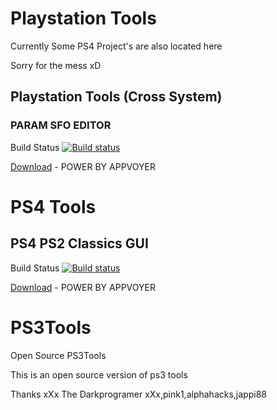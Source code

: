 
# Playstation Tools

Currently Some PS4 Project's are also located here 

Sorry for the mess xD

## Playstation Tools (Cross System)
### PARAM SFO EDITOR
Build Status 
[![Build status](https://ci.appveyor.com/api/projects/status/omcf270bn57ibpn8?svg=true)](https://ci.appveyor.com/project/xXxTheDarkprogramerxXx/ps3tools-vee52)

[Download](https://github.com/xXxTheDarkprogramerxXx/PS3Tools/releases/download/PARAM.SFO-Editor-(AppVoyer)/PARAM.SFO.Editor.zip) - POWER BY APPVOYER
# PS4 Tools

## PS4 PS2 Classics GUI 

Build Status 
[![Build status](https://ci.appveyor.com/api/projects/status/6027am2p1u32gfhh?svg=true)](https://ci.appveyor.com/project/xXxTheDarkprogramerxXx/ps3tools)

[Download](https://github.com/xXxTheDarkprogramerxXx/PS3Tools/releases/download/PS4-PS2-Classics-Release(AppVoyer)/Release.zip) - POWER BY APPVOYER

# PS3Tools
Open Source PS3Tools

This is an open source version of ps3 tools 

Thanks 
xXx The Darkprogramer xXx,pink1,alphahacks,jappi88
